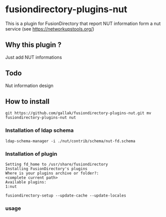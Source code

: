 # fusiondirectory-plugins-nut

This is a plugin for FusionDirectory that report NUT information form a nut service (see https://networkupstools.org/)

## Why this plugin ?

Just add NUT informations

## Todo

Nut information design


## How to install

`git https://github.com/gallak/fusiondirectory-plugins-nut.git
mv fusiondirectory-plugins-nut nut`

### Installation of ldap schema

`ldap-schema-manager -i ./nut/contrib/schema/nut-fd.schema`

### Installation of plugin

```fusiondirectory-setup --set-fd_home=/usr/local/share/fusiondirectory --install-plugins
Setting fd_home to /usr/share/fusiondirectory
Installing FusionDirectory's plugins
Where is your plugins archive or folder?:
<complete current path>            
Available plugins:
1:nut

fusiondirectory-setup --update-cache --update-locales
```

### usage




